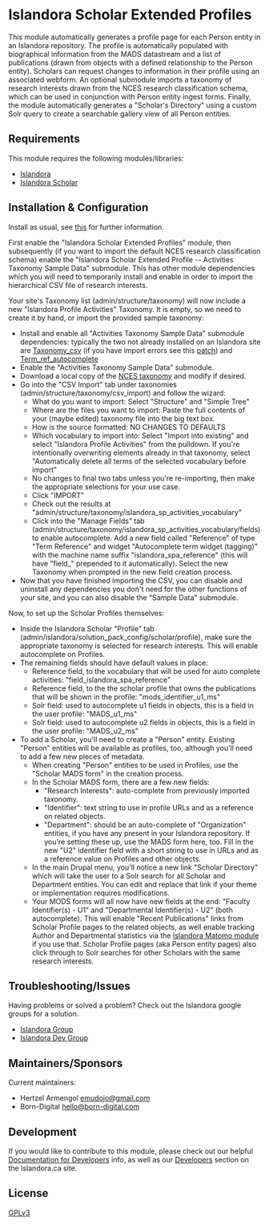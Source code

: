 # Islandora Scholar Extended Profiles

This module automatically generates a profile page for each Person entity in an Islandora repository. The profile is automatically populated with biographical information from the MADS datastream and a list of publications (drawn from objects with a defined relationship to the Person entity). Scholars can request changes to information in their profile using an associated webform. An optional submodule imports a taxonomy of research interests drawn from the NCES research classification schema, which can be used in conjunction with Person entity ingest forms. Finally, the module automatically generates a "Scholar's Directory" using a custom Solr query to create a searchable gallery view of all Person entities.

## Requirements

This module requires the following modules/libraries:

* [Islandora](https://github.com/islandora/islandora)
* [Islandora Scholar](https://github.com/islandora/islandora_scholar)

## Installation & Configuration

Install as usual, see [this](https://drupal.org/documentation/install/modules-themes/modules-7) for further information.

First enable the "Islandora Scholar Extended Profiles" module, then subsequently (if you want to import the default NCES research classification schema) enable the "Islandora Scholar Extended Profile -- Activities Taxonomy Sample Data" submodule. This has other module dependencies which you will need to temporarily install and enable in order to import the hierarchical CSV file of research interests.

Your site's Taxonomy list (admin/structure/taxonomy) will now include a new "Islandora Profile Activities" Taxonomy. It is empty, so we need to create it by hand, or import the provided sample taxonomy:
* Install and enable all "Activities Taxonomy Sample Data" submodule dependencies: typically the two not already installed on an Islandora site are [Taxonomy_csv](https://www.drupal.org/project/taxonomy_csv) (if you have import errors see this [patch](https://www.drupal.org/project/taxonomy_csv/issues/2833513)) and [Term_ref_autocomplete](https://www.drupal.org/project/Term_ref_autocomplete)
* Enable the "Activities Taxonomy Sample Data" submodule.
* Download a local copy of the [NCES taxonomy](https://raw.githubusercontent.com/Born-Digital-US/islandora_scholar_profiles/master/modules/islandora_scholar_profile_activity_import/files/LASIR%20Research%20Classification%20Taxonomy%20-%20H_LASIR_Taxonomy_strict_levels.csv) and modify if desired.
* Go into the "CSV Import" tab under taxonomies (admin/structure/taxonomy/csv_import) and follow the wizard:
  * What do you want to import: Select "Structure" and "Simple Tree"
  * Where are the files you want to import: Paste the full contents of your (maybe edited) taxonomy file into the big text box.
  * How is the source formatted: NO CHANGES TO DEFAULTS
  * Which vocabulary to import into: Select "Import into existing" and select "Islandora Profile Activities" from the pulldown. If you're intentionally overwriting elements already in that taxonomy, select "Automatically delete all terms of the selected vocabulary before import"
  * No changes to final two tabs unless you're re-importing, then make the appropriate selections for your use case.
  * Click "IMPORT"
  * Check out the results at "admin/structure/taxonomy/islandora_sp_activities_vocabulary"
  * Click into the "Manage Fields" tab (admin/structure/taxonomy/islandora_sp_activities_vocabulary/fields) to enable autocomplete. Add a new field called "Reference" of type "Term Reference" and widget "Autocomplete term widget (tagging)" with the machine name suffix "islandora_spa_reference" (this will have "field_" prepended to it automatically). Select the new Taxonomy when prompted in the new field creation process.
* Now that you have finished importing the CSV, you can disable and uninstall any dependencies you don't need for the other functions of your site, and you can also disable the "Sample Data" submodule.

Now, to set up the Scholar Profiles themselves:
* Inside the Islandora Scholar "Profile" tab (admin/islandora/solution_pack_config/scholar/profile), make sure the appropriate taxonomy is selected for research interests. This will enable autocomplete on Profiles.
* The remaining fields should have default values in place:
  * Reference field, to the vocabulary that will be used for auto complete activities: "field_islandora_spa_reference"
  * Reference field, to the the scholar profile that owns the publications that will be shown in the profile: "mods_identifier_u1_ms"
  * Solr field: used to autocomplete u1 fields in objects, this is a field in the user profile: "MADS_u1_ms"
  * Solr field: used to autocomplete u2 fields in objects, this is a field in the user profile: "MADS_u2_ms"
* To add a Scholar, you'll need to create a "Person" entity. Existing "Person" entities will be available as profiles, too, although you'll need to add a few new pieces of metadata.
  * When creating "Person" entities to be used in Profiles, use the "Scholar MADS form" in the creation process.
  * In the Scholar MADS form, there are a few new fields:
    * "Research Interests": auto-complete from previously imported taxonomy.
    * "Identifier": text string to use in profile URLs and as a reference on related objects.
    * "Department": should be an auto-complete of "Organization" entities, if you have any present in your Islandora repository. If you're setting these up, use the MADS form here, too. Fill in the new "U2" identifier field with a short string to use in URLs and as a reference value on Profiles and other objects.
  * In the main Drupal menu, you'll notice a new link "Scholar Directory" which will take the user to a Solr search for all Scholar and Department entities. You can edit and replace that link if your theme or implementation requires modifications.
  * Your MODS forms will all now have new fields at the end: "Faculty Identifier(s) - U1" and "Departmental Identifier(s) - U2" (both autocomplete). This will enable "Recent Publications" links from Scholar Profile pages to the related objects, as well enable tracking Author and Departmental statistics via the [Islandora Matomo module](https://github.com/mnylc/islandora_matomo) if you use that. Scholar Profile pages (aka Person entity pages) also click through to Solr searches for other Scholars with the same research interests.

## Troubleshooting/Issues

Having problems or solved a problem? Check out the Islandora google groups for a solution.

* [Islandora Group](https://groups.google.com/forum/?hl=en&fromgroups#!forum/islandora)
* [Islandora Dev Group](https://groups.google.com/forum/?hl=en&fromgroups#!forum/islandora-dev)

## Maintainers/Sponsors

Current maintainers:

* Hertzel Armengol <emudojo@gmail.com>
* Born-Digital <hello@born-digital.com>

## Development

If you would like to contribute to this module, please check out our helpful [Documentation for Developers](https://github.com/Islandora/islandora/wiki#wiki-documentation-for-developers) info, as well as our [Developers](http://islandora.ca/developers) section on the Islandora.ca site.

## License

[GPLv3](http://www.gnu.org/licenses/gpl-3.0.txt)
